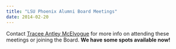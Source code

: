 ```yaml
---
title: "LSU Phoenix Alumni Board Meetings"
date: 2014-02-20
---
```


Contact [Tracee Antley McElvogue](mailto:nolagirl@hotmail.com) for more info on attending these meetings or joining the Board. **We have some spots available now!**
